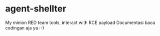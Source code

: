 # agent-shellter
My minion RED team tools, interact with RCE payload 
Documentasi baca codingan aja ya :-)
